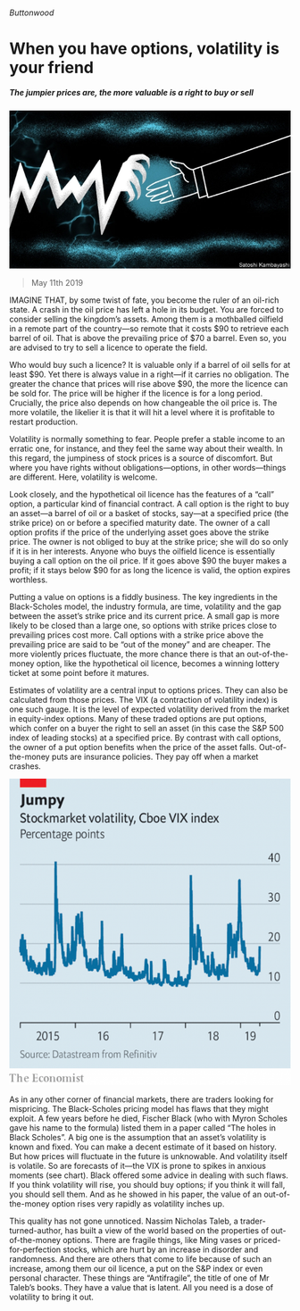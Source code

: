 ###### Buttonwood

# When you have options, volatility is your friend 

##### The jumpier prices are, the more valuable is a right to buy or sell 

![image](images/20190511_fnd010.jpg) 

> May 11th 2019 

IMAGINE THAT, by some twist of fate, you become the ruler of an oil-rich state. A crash in the oil price has left a hole in its budget. You are forced to consider selling the kingdom’s assets. Among them is a mothballed oilfield in a remote part of the country—so remote that it costs $90 to retrieve each barrel of oil. That is above the prevailing price of $70 a barrel. Even so, you are advised to try to sell a licence to operate the field. 

Who would buy such a licence? It is valuable only if a barrel of oil sells for at least $90. Yet there is always value in a right—if it carries no obligation. The greater the chance that prices will rise above $90, the more the licence can be sold for. The price will be higher if the licence is for a long period. Crucially, the price also depends on how changeable the oil price is. The more volatile, the likelier it is that it will hit a level where it is profitable to restart production. 

Volatility is normally something to fear. People prefer a stable income to an erratic one, for instance, and they feel the same way about their wealth. In this regard, the jumpiness of stock prices is a source of discomfort. But where you have rights without obligations—options, in other words—things are different. Here, volatility is welcome. 

Look closely, and the hypothetical oil licence has the features of a “call” option, a particular kind of financial contract. A call option is the right to buy an asset—a barrel of oil or a basket of stocks, say—at a specified price (the strike price) on or before a specified maturity date. The owner of a call option profits if the price of the underlying asset goes above the strike price. The owner is not obliged to buy at the strike price; she will do so only if it is in her interests. Anyone who buys the oilfield licence is essentially buying a call option on the oil price. If it goes above $90 the buyer makes a profit; if it stays below $90 for as long the licence is valid, the option expires worthless. 

Putting a value on options is a fiddly business. The key ingredients in the Black-Scholes model, the industry formula, are time, volatility and the gap between the asset’s strike price and its current price. A small gap is more likely to be closed than a large one, so options with strike prices close to prevailing prices cost more. Call options with a strike price above the prevailing price are said to be “out of the money” and are cheaper. The more violently prices fluctuate, the more chance there is that an out-of-the-money option, like the hypothetical oil licence, becomes a winning lottery ticket at some point before it matures. 

Estimates of volatility are a central input to options prices. They can also be calculated from those prices. The VIX (a contraction of volatility index) is one such gauge. It is the level of expected volatility derived from the market in equity-index options. Many of these traded options are put options, which confer on a buyer the right to sell an asset (in this case the S&P 500 index of leading stocks) at a specified price. By contrast with call options, the owner of a put option benefits when the price of the asset falls. Out-of-the-money puts are insurance policies. They pay off when a market crashes. 

![image](images/20190511_FNC870.png) 

As in any other corner of financial markets, there are traders looking for mispricing. The Black-Scholes pricing model has flaws that they might exploit. A few years before he died, Fischer Black (who with Myron Scholes gave his name to the formula) listed them in a paper called “The holes in Black Scholes”. A big one is the assumption that an asset’s volatility is known and fixed. You can make a decent estimate of it based on history. But how prices will fluctuate in the future is unknowable. And volatility itself is volatile. So are forecasts of it—the VIX is prone to spikes in anxious moments (see chart). Black offered some advice in dealing with such flaws. If you think volatility will rise, you should buy options; if you think it will fall, you should sell them. And as he showed in his paper, the value of an out-of-the-money option rises very rapidly as volatility inches up. 

This quality has not gone unnoticed. Nassim Nicholas Taleb, a trader-turned-author, has built a view of the world based on the properties of out-of-the-money options. There are fragile things, like Ming vases or priced-for-perfection stocks, which are hurt by an increase in disorder and randomness. And there are others that come to life because of such an increase, among them our oil licence, a put on the S&P index or even personal character. These things are “Antifragile”, the title of one of Mr Taleb’s books. They have a value that is latent. All you need is a dose of volatility to bring it out. 


